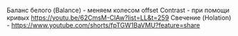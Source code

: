Баланс белого (Balance) - меняем колесом offset 
Contrast - при помощи кривых https://youtu.be/62CmsM-ClAw?list=LL&t=259
Свечение (Holation) - https://www.youtube.com/shorts/fpTGW1BaVMU?feature=share